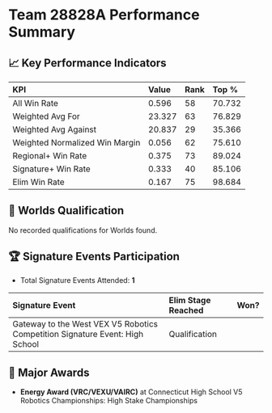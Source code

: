 # Team 28828A Performance Summary

## 📈 Key Performance Indicators
| KPI | Value | Rank | Top % |
|:---|:-----|:----|:-----|
| All Win Rate | 0.596 | 58 | 70.732 |
| Weighted Avg For | 23.327 | 63 | 76.829 |
| Weighted Avg Against | 20.837 | 29 | 35.366 |
| Weighted Normalized Win Margin | 0.056 | 62 | 75.610 |
| Regional+ Win Rate | 0.375 | 73 | 89.024 |
| Signature+ Win Rate | 0.333 | 40 | 85.106 |
| Elim Win Rate | 0.167 | 75 | 98.684 |


## 🎯 Worlds Qualification
No recorded qualifications for Worlds found.

## 🏆 Signature Events Participation
- Total Signature Events Attended: **1**

| Signature Event | Elim Stage Reached | Won? |
|:----------------|:-------------------|:----|
| Gateway to the West VEX V5 Robotics Competition Signature Event: High School | Qualification |  |


## 🥇 Major Awards
- **Energy Award (VRC/VEXU/VAIRC)** at Connecticut High School V5 Robotics Championships: High Stake Championships

